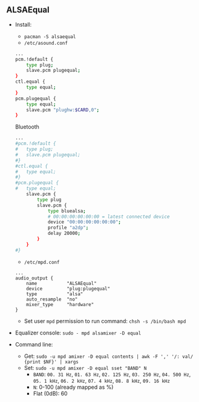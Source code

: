 ALSAEqual
---

- Install:
	- `pacman -S alsaequal`
	- `/etc/asound.conf`
	```sh
	...
	pcm.!default {
		type plug;
		slave.pcm plugequal;
	}
	ctl.equal {
		type equal;
	}
	pcm.plugequal {
		type equal;
		slave.pcm "plughw:$CARD,0";
	}
	```
	Bluetooth
	```sh
	...
	#pcm.!default {
	#	type plug;
	#	slave.pcm plugequal;
	#}
	#ctl.equal {
	#	type equal;
	#}
	#pcm.plugequal {
	#	type equal;
		slave.pcm {
			type plug
			slave.pcm {
				type bluealsa;
				# 00:00:00:00:00:00 = latest connected device
				device "00:00:00:00:00:00";
				profile "a2dp";
				delay 20000;
			}
		}
	#}
	```
	- `/etc/mpd.conf`
	```
	...
	audio_output {
		name           "ALSAEqual"
		device         "plug:plugequal"
		type           "alsa"
		auto_resample  "no"
		mixer_type     "hardware"
	}
	```
	- Set user `mpd` permission to run command: `chsh -s /bin/bash mpd`

- Equalizer console: `sudo - mpd alsamixer -D equal`
- Command line:
	- Get: `sudo -u mpd amixer -D equal contents | awk -F ',' '/: val/ {print $NF}' | xargs`
	- Set: `sudo -u mpd amixer -D equal sset "BAND" N`
		- `BAND`: `00. 31 Hz`, `01. 63 Hz`, `02. 125 Hz`, `03. 250 Hz`, `04. 500 Hz`, `05. 1 kHz`, `06. 2 kHz`, `07. 4 kHz`, `08. 8 kHz`, `09. 16 kHz`
		- `N`: 0-100 (already mapped as %)
		- Flat (0dB): 60
